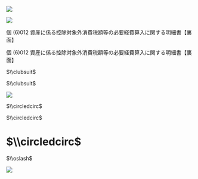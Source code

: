 ![](https://www.nta.go.jp/tmp/4a67d321-aee6-44cc-bd2d-a8eb13a9a95e/images/068ea6ebdfaef7f792bb5d27ca93e5698fd33f9c1f5f03ca202667e31aabd140.jpg)

![](https://www.nta.go.jp/tmp/4a67d321-aee6-44cc-bd2d-a8eb13a9a95e/images/c6e84e96f60085f7cb06732c687fe45fdd8c3d3943653d914c93b6d8917f95d3.jpg)

個 $(6)012$ 資産に係る控除対象外消費税額等の必要経費算入に関する明細書【裏面】

個 $(6)012$ 資産に係る控除対象外消費税額等の必要経費算入に関する明細書【裏面】

$\\clubsuit$

$\\clubsuit$

![](https://www.nta.go.jp/tmp/4a67d321-aee6-44cc-bd2d-a8eb13a9a95e/images/5f92df471398d11eb64b44c6ae03cf903255450b1e86b658370ac4b3987c661c.jpg)

$\\circledcirc$

$\\circledcirc$

# $\\circledcirc$

$\\oslash$

![](https://www.nta.go.jp/tmp/4a67d321-aee6-44cc-bd2d-a8eb13a9a95e/images/4ead4d77127461bbab88115e223882fa200d738b3296e9c122dece834ed7c225.jpg)